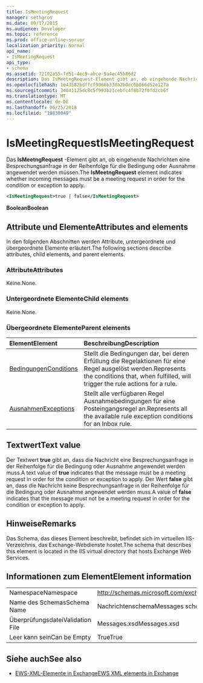 ```yaml
---
title: IsMeetingRequest
manager: sethgros
ms.date: 09/17/2015
ms.audience: Developer
ms.topic: reference
ms.prod: office-online-server
localization_priority: Normal
api_name:
- IsMeetingRequest
api_type:
- schema
ms.assetid: 72102a55-fd51-4ec9-abce-9a4ec45b86d2
description: Das IsMeetngRequest-Element gibt an, ob eingehende Nachrichten eine Besprechungsanfrage in der Reihenfolge für die Bedingung oder Ausnahme angewendet werden müssen.
ms.openlocfilehash: 1e43582bdffcf9066b33da2b0ec6b066d52e127a
ms.sourcegitcommit: 34041125dc8c5f993b21cebfc4f8b72f0fd2cb6f
ms.translationtype: MT
ms.contentlocale: de-DE
ms.lasthandoff: 06/25/2018
ms.locfileid: "19830049"
---
```

# <a name="ismeetingrequest"></a><span data-ttu-id="6dcc5-103">IsMeetingRequest</span><span class="sxs-lookup"><span data-stu-id="6dcc5-103">IsMeetingRequest</span></span>

<span data-ttu-id="6dcc5-104">Das **IsMeetngRequest** -Element gibt an, ob eingehende Nachrichten eine Besprechungsanfrage in der Reihenfolge für die Bedingung oder Ausnahme angewendet werden müssen.</span><span class="sxs-lookup"><span data-stu-id="6dcc5-104">The **IsMeetngRequest** element indicates whether incoming messages must be a meeting request in order for the condition or exception to apply.</span></span> 
  
```XML
<IsMeetingRequest>true | false</IsMeetingRequest>
```

 <span data-ttu-id="6dcc5-105">**Boolean**</span><span class="sxs-lookup"><span data-stu-id="6dcc5-105">**Boolean**</span></span>
## <a name="attributes-and-elements"></a><span data-ttu-id="6dcc5-106">Attribute und Elemente</span><span class="sxs-lookup"><span data-stu-id="6dcc5-106">Attributes and elements</span></span>

<span data-ttu-id="6dcc5-107">In den folgenden Abschnitten werden Attribute, untergeordnete und übergeordnete Elemente erläutert.</span><span class="sxs-lookup"><span data-stu-id="6dcc5-107">The following sections describe attributes, child elements, and parent elements.</span></span>
  
### <a name="attributes"></a><span data-ttu-id="6dcc5-108">Attribute</span><span class="sxs-lookup"><span data-stu-id="6dcc5-108">Attributes</span></span>

<span data-ttu-id="6dcc5-109">Keine.</span><span class="sxs-lookup"><span data-stu-id="6dcc5-109">None.</span></span>
  
### <a name="child-elements"></a><span data-ttu-id="6dcc5-110">Untergeordnete Elemente</span><span class="sxs-lookup"><span data-stu-id="6dcc5-110">Child elements</span></span>

<span data-ttu-id="6dcc5-111">Keine.</span><span class="sxs-lookup"><span data-stu-id="6dcc5-111">None.</span></span>
  
### <a name="parent-elements"></a><span data-ttu-id="6dcc5-112">Übergeordnete Elemente</span><span class="sxs-lookup"><span data-stu-id="6dcc5-112">Parent elements</span></span>

|<span data-ttu-id="6dcc5-113">**Element**</span><span class="sxs-lookup"><span data-stu-id="6dcc5-113">**Element**</span></span>|<span data-ttu-id="6dcc5-114">**Beschreibung**</span><span class="sxs-lookup"><span data-stu-id="6dcc5-114">**Description**</span></span>|
|:-----|:-----|
|[<span data-ttu-id="6dcc5-115">Bedingungen</span><span class="sxs-lookup"><span data-stu-id="6dcc5-115">Conditions</span></span>](conditions.md) <br/> |<span data-ttu-id="6dcc5-116">Stellt die Bedingungen dar, bei deren Erfüllung die Regelaktionen für eine Regel ausgelöst werden.</span><span class="sxs-lookup"><span data-stu-id="6dcc5-116">Represents the conditions that, when fulfilled, will trigger the rule actions for a rule.</span></span>  <br/> |
|[<span data-ttu-id="6dcc5-117">Ausnahmen</span><span class="sxs-lookup"><span data-stu-id="6dcc5-117">Exceptions</span></span>](exceptions.md) <br/> |<span data-ttu-id="6dcc5-118">Stellt alle verfügbaren Regel Ausnahmebedingungen für eine Posteingangsregel an.</span><span class="sxs-lookup"><span data-stu-id="6dcc5-118">Represents all the available rule exception conditions for an Inbox rule.</span></span>  <br/> |
   
## <a name="text-value"></a><span data-ttu-id="6dcc5-119">Textwert</span><span class="sxs-lookup"><span data-stu-id="6dcc5-119">Text value</span></span>

<span data-ttu-id="6dcc5-120">Der Textwert **true** gibt an, dass die Nachricht eine Besprechungsanfrage in der Reihenfolge für die Bedingung oder Ausnahme angewendet werden muss.</span><span class="sxs-lookup"><span data-stu-id="6dcc5-120">A text value of **true** indicates that the message must be a meeting request in order for the condition or exception to apply.</span></span> <span data-ttu-id="6dcc5-121">Der Wert **false** gibt an, dass die Nachricht keine Besprechungsanfrage in der Reihenfolge für die Bedingung oder Ausnahme angewendet werden muss.</span><span class="sxs-lookup"><span data-stu-id="6dcc5-121">A value of **false** indicates that the message must not be a meeting request in order for the condition or exception to apply.</span></span> 
  
## <a name="remarks"></a><span data-ttu-id="6dcc5-122">Hinweise</span><span class="sxs-lookup"><span data-stu-id="6dcc5-122">Remarks</span></span>

<span data-ttu-id="6dcc5-123">Das Schema, das dieses Element beschreibt, befindet sich im virtuellen IIS-Verzeichnis, das Exchange-Webdienste hostet.</span><span class="sxs-lookup"><span data-stu-id="6dcc5-123">The schema that describes this element is located in the IIS virtual directory that hosts Exchange Web Services.</span></span>
  
## <a name="element-information"></a><span data-ttu-id="6dcc5-124">Informationen zum Element</span><span class="sxs-lookup"><span data-stu-id="6dcc5-124">Element information</span></span>

|||
|:-----|:-----|
|<span data-ttu-id="6dcc5-125">Namespace</span><span class="sxs-lookup"><span data-stu-id="6dcc5-125">Namespace</span></span>  <br/> |http://schemas.microsoft.com/exchange/services/2006/messages  <br/> |
|<span data-ttu-id="6dcc5-126">Name des Schemas</span><span class="sxs-lookup"><span data-stu-id="6dcc5-126">Schema Name</span></span>  <br/> |<span data-ttu-id="6dcc5-127">Nachrichtenschema</span><span class="sxs-lookup"><span data-stu-id="6dcc5-127">Messages schema</span></span>  <br/> |
|<span data-ttu-id="6dcc5-128">Überprüfungsdatei</span><span class="sxs-lookup"><span data-stu-id="6dcc5-128">Validation File</span></span>  <br/> |<span data-ttu-id="6dcc5-129">Messages.xsd</span><span class="sxs-lookup"><span data-stu-id="6dcc5-129">Messages.xsd</span></span>  <br/> |
|<span data-ttu-id="6dcc5-130">Leer kann sein</span><span class="sxs-lookup"><span data-stu-id="6dcc5-130">Can be Empty</span></span>  <br/> |<span data-ttu-id="6dcc5-131">True</span><span class="sxs-lookup"><span data-stu-id="6dcc5-131">True</span></span>  <br/> |
   
## <a name="see-also"></a><span data-ttu-id="6dcc5-132">Siehe auch</span><span class="sxs-lookup"><span data-stu-id="6dcc5-132">See also</span></span>



- [<span data-ttu-id="6dcc5-133">EWS-XML-Elemente in Exchange</span><span class="sxs-lookup"><span data-stu-id="6dcc5-133">EWS XML elements in Exchange</span></span>](ews-xml-elements-in-exchange.md)

